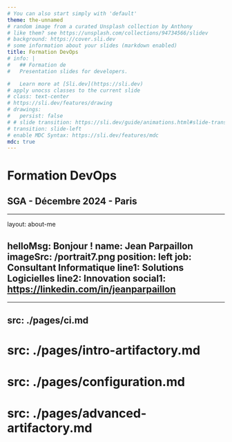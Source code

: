 ```yaml
---
# You can also start simply with 'default'
theme: the-unnamed
# random image from a curated Unsplash collection by Anthony
# like them? see https://unsplash.com/collections/94734566/slidev
# background: https://cover.sli.dev
# some information about your slides (markdown enabled)
title: Formation DevOps
# info: |
#   ## Formation de
#   Presentation slides for developers.

#   Learn more at [Sli.dev](https://sli.dev)
# apply unocss classes to the current slide
# class: text-center
# https://sli.dev/features/drawing
# drawings:
#   persist: false
# # slide transition: https://sli.dev/guide/animations.html#slide-transitions
# transition: slide-left
# enable MDC Syntax: https://sli.dev/features/mdc
mdc: true
---
```


# Formation DevOps

## SGA - Décembre 2024 - Paris

---
layout: about-me

helloMsg: Bonjour !
name: Jean Parpaillon
imageSrc: /portrait7.png
position: left
job: Consultant Informatique
line1: Solutions Logicielles
line2: Innovation
social1: https://linkedin.com/in/jeanparpaillon
---

<!-- --- -->
<!-- src: ./pages/versioning.md -->
<!-- --- -->

---
src: ./pages/ci.md
---

<!-- --- -->
# src: ./pages/intro-artifactory.md
<!-- --- -->

<!-- --- -->
# src: ./pages/configuration.md
<!-- --- -->

<!-- --- -->
# src: ./pages/advanced-artifactory.md
<!-- ---  -->
